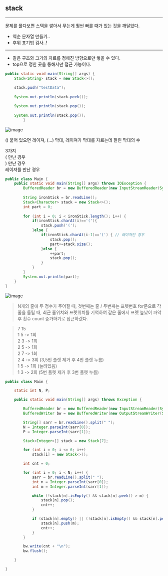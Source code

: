 ## stack
---
문제를 풀다보면 스택을 쌓아서 푸는게 훨씬 빠를 때가 있는 것을 깨달았다.
- 역순 문자열 만들기..
- 후위 표기법 검사..!
---
- 같은 구조와 크기의 자료를 정해진 방향으로만 쌓을 수 있다.
- top으로 정한 곳을 통해서만 접근 가능이다.

```java
public static void main(String[] args) {
    Stack<String> stack = new Stack<>();
    
    stack.push("testData");
    
    System.out.println(stack.peek());

    System.out.println(stack.pop());
    
    System.out.println(stack.pop());
        }
```

![image](https://blog.kakaocdn.net/dn/Yz5uV/btqELyK5mOY/xfQD0KlF9DHwBDK2QkhePK/img.png)


() 붙어 있으면 레이져,
(...)  막대, 레이져가 막대를 자르는데 잘린 막대의 수

3가지
<br>
( 만난 경우
<br>
) 만난 경우
<br>
레이져를 만난 경우
<br>

```java
public class Main {
    public static void main(String[] args) throws IOException {
        BufferedReader br = new BufferedReader(new InputStreamReader(System.in));
        
        String ironStick = br.readLine();
        Stack<Character> stack = new Stack<>();
        int part = 0;
        
        for (int i = 0; i < ironStick.length(); i++) {
            if(ironStick.charAt(i)=='('){
                stack.push('(');
            }else {
                if(ironStick.charAt(i-1)=='(') { // 레이져인 경우
                    stack.pop();
                    part+=stack.size();
                }else {
                    ++part;
                    stack.pop();
                }
            }
        }
        System.out.println(part);
    }
}
```

![image](https://img1.daumcdn.net/thumb/R1280x0/?scode=mtistory2&fname=https%3A%2F%2Fblog.kakaocdn.net%2Fdn%2Fc2SyeX%2FbtrkJnvWcpx%2FlzDiueCnEMJRFNbHgqrlDk%2Fimg.png)

> N개의 줄에 두 정수가 주어질 때, 첫번째는 줄 / 두번째는 프렛번호
> for문으로 각 줄을 돌릴 때, 최근 줄위치와 프렛위치를 기억하여
> 같은 줄에서 프렛 높낮이 파악 후 횟수 count 증가하기로 접근하겠다.

> 7 15
> <br>
> 1 5 -> 1회
> <br>
> 2 3 -> 1회
> <br>
> 2 5 -> 1회
> <br>
> 2 7 -> 1회
> <br>
> 2 4 -> 3회 (3,5번 플렛 제거 후 4번 플렛 누름)
> <br>
> 1 5 -> 1회 (눌려있음)
> <br>
> 1 3 -> 2회 (5번 플렛 제거 후  3번 플렛 누름)

```java
public class Main {

	static int N, P;

	public static void main(String[] args) throws Exception {

		BufferedReader br = new BufferedReader(new InputStreamReader(System.in));
		BufferedWriter bw = new BufferedWriter(new OutputStreamWriter(System.out));

		String[] sarr = br.readLine().split(" ");
		N = Integer.parseInt(sarr[0]);
		P = Integer.parseInt(sarr[1]);

		Stack<Integer>[] stack = new Stack[7];

		for (int i = 0; i <= 6; i++)
			stack[i] = new Stack<>();

		int cnt = 0;

		for (int i = 0; i < N; i++) {
			sarr = br.readLine().split(" ");
			int n = Integer.parseInt(sarr[0]);
			int m = Integer.parseInt(sarr[1]);

			while (!stack[n].isEmpty() && stack[n].peek() > m) {
				stack[n].pop();
				cnt++;
			}

			if (stack[n].empty() || (!stack[n].isEmpty() && stack[n].peek() < m)) {
				stack[n].push(m);
				cnt++;
			}
		}

		bw.write(cnt + "\n");
		bw.flush();

	}

}
```